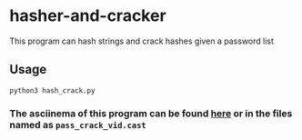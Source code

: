 # hasher-and-cracker
This program can hash strings and crack hashes given a password list

## Usage

`python3 hash_crack.py`

### The asciinema of this program can be found [here](https://asciinema.org/a/Q2GJ8vP8jnNViUt3mq1tx4QpV) or in the files named as `pass_crack_vid.cast`
